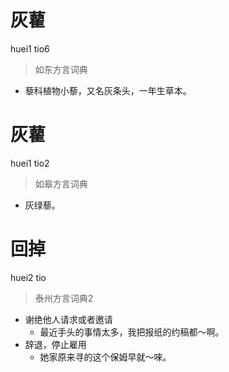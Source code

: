 # 灰藋
huei1 tio6
> 如东方言词典
- 藜科植物小藜，又名灰条头，一年生草本。

# 灰藋
huei1 tio2
> 如皋方言词典
- 灰绿藜。


# 回掉
huei2 tio
> 泰州方言词典2
- 谢绝他人请求或者邀请
  - 最近手头的事情太多，我把报纸的约稿都～啊。
- 辞退，停止雇用
  - 她家原来寻的这个保姆早就～唻。